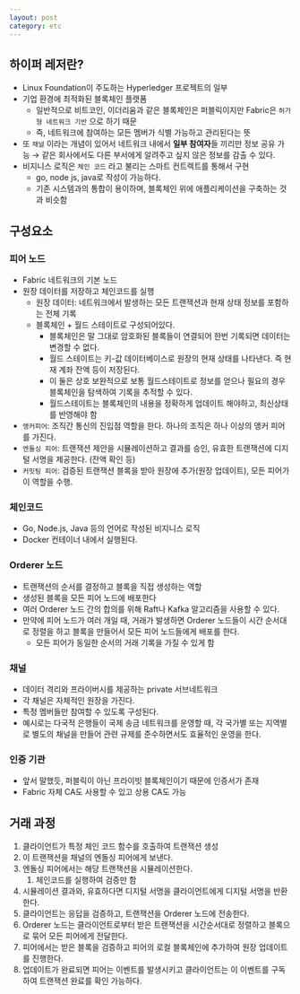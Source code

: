 ```yaml
---
layout: post
category: etc
---
```


## 하이퍼 레저란?

- Linux Foundation이 주도하는 Hyperledger 프로젝트의 일부
- 기업 환경에 최적화된 블록체인 플랫폼
    - 일반적으로 비트코인, 이더리움과 같은 블록체인은 퍼블릭이지만 Fabric은 `허가형 네트워크 기반` 으로 하기 때문
    - 즉, 네트워크에 참여하는 모든 멤버가 식별 가능하고 관리된다는 뜻
- 또 `채널` 이라는 개념이 있어서 네트워크 내에서 **일부 참여자**들 끼리만 정보 공유 가능 → 같은 회사에서도 다른 부서에게 알려주고 싶지 않은 정보를 감출 수 있다.
- 비지니스 로직은 `체인 코드` 라고 불리는 스마트 컨트렉트를 통해서 구현
    - go, node js, java로 작성이 가능하다.
    - 기존 시스템과의 통합이 용이하며, 블록체인 위에 애플리케이션을 구축하는 것과 비슷함

## 구성요소

### 피어 노드

- Fabric 네트워크의 기본 노드
- 원장 데이터를 저장하고 체인코드를 실행
    - 원장 데이터: 네트워크에서 발생하는 모든 트랜잭션과 현재 상태 정보를 포함하는 전체 기록
    - 블록체인 + 월드 스테이트로 구성되어있다.
        - 블록체인은 말 그대로 암호화된 블록들이 연결되어 한번 기록되면 데이터는 변경할 수 없다.
        - 월드 스테이트는 키-값 데이터베이스로 원장의 현재 상태를 나타낸다. 즉 현재 계좌 잔액 등이 저장된다.
        - 이 둘은 상호 보완적으로 보통 월드스테이트로 정보를 얻으나 필요의 경우 블록체인을 탐색하여 기록을 추적할 수 있다.
        - 월드스테이트는 블록체인의 내용을 정확하게 업데이트 해야하고, 최신상태를 반영해야 함
- `앵커피어`: 조직간 통신의 진입점 역할을 한다. 하나의 조직은 하나 이상의 앵커 피어를 가진다.
- `엔돌싱 피어`: 트랜잭션 제안을 시뮬레이션하고 결과를 승인, 유효한 트랜잭션에 디지털 서명을 제공한다. (잔액 확인 등)
- `커밋팅 피어`: 검증된 트랜잭션 블록을 받아 원장에 추가(원장 업데이트), 모든 피어가 이 역할을 수행.

### 체인코드

- Go, Node.js, Java 등의 언어로 작성된 비지니스 로직
- Docker 컨테이너 내에서 실행된다.

### Orderer 노드

- 트랜잭션의 순서를 결정하고 블록을 직접 생성하는 역할
- 생성된 블록을 모든 피어 노드에 배포한다
- 여러 Orderer 노드 간의 합의를 위해 Raft나 Kafka 알고리즘을 사용할 수 있다.
- 만약에 피어 노드가 여러 개일 때, 거래가 발생하면 Orderer 노드들이 시간 순서대로 정렬을 하고 블록을 만들어서 모든 피어 노드들에게 배포를 한다.
    - 모든 피어가 동일한 순서의 거래 기록을 가질 수 있게 함

### 채널

- 데이터 격리와 프라이버시를 제공하는 private 서브네트워크
- 각 채널은 자체적인 원장을 가진다.
- 특정 멤버들만 참여할 수 있도록 구성된다.
- 예시로는 다국적 은행들이 국제 송금 네트워크를 운영할 때, 각 국가별 또는 지역별로 별도의 채널을 만들어 관련 규제를 준수하면서도 효율적인 운영을 한다.

### 인증 기관

- 앞서 말했듯, 퍼블릭이 아닌 프라이빗 블록체인이기 때문에 인증서가 존재
- Fabric 자체 CA도 사용할 수 있고 상용 CA도 가능

## 거래 과정

1. 클라이언트가 특정 체인 코드 함수를 호출하여 트랜잭션 생성
2. 이 트랜잭션을 채널의 엔돌싱 피어에게 보낸다.
3. 엔돌싱 피어에서는 해당 트랜잭션을 시뮬레이션한다.
    1. 체인코드를 실행하여 검증만 함
4. 시뮬레이션 결과와, 유효하다면 디지털 서명을 클라이언트에게 디지털 서명을 반환한다.
5. 클라이언트는 응답을 검증하고, 트랜잭션을 Orderer 노드에 전송한다.
6. Orderer 노드는 클라이언트로부터 받은 트랜잭션을 시간순서대로 정렬하고 블록으로 묶어 모든 피어에게 전달한다.
7. 피어에서는 받은 블록을 검증하고 피어의 로컬 블록체인에 추가하여 원장 업데이트를 진행한다.
8. 업데이트가 완료되면 피어는 이벤트를 발생시키고 클라이언트는 이 이벤트를 구독하여 트랜잭션 완료를 확인 가능하다.